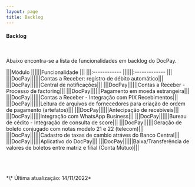```yaml
---
layout: page
title: Backlog
---
```


#### Backlog

<br>

Abaixo encontra-se a lista de funcionalidades em backlog do DocPay.

|||Módulo             ||||||Funcionalidade                    |||
|||:------------      ||||||:-------------                    |||
|||DocPay||||||Contas a Receber: registro de débito automático|||
|||DocPay||||||Central de notificações|||
|||DocPay||||||Contas a Receber - Processo de factoring|||
|||DocPay||||||Pagamento em moeda estrangeira|||
|||DocPay||||||Contas a Receber - Integração com PIX Recebimentos|||
|||DocPay||||||Leitura de arquivos de fornecedores para criação de ordem de pagamento (artefatos)|||
|||DocPay||||||Antecipação de recebiveis|||
|||DocPay||||||Integração com WhatsApp Business|||
|||DocPay||||||Bureau de cédito - Integração de consulta de score|||
|||DocPay||||||Geração de boleto conjugado com notas modelo 21 e 22 (telecom)|||
|||DocPay||||||Cadastro de taxas de cambio atráves do Banco Central|||
|||DocPay||||||Aplicativo do DocPay|||
|||DocPay||||||Baixa/Transferência de valores de boletos entre matriz e filial (Conta Mútuo)|||

<br>
<br>
<br>
*\* Última atualização: 14/11/2022*